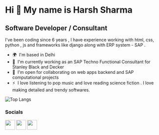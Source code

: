 Hi 👋 My name is Harsh Sharma
=============================

Software Developer / Consultant
------------------------------

I've been coding since 6 years , I have experience working with html, css, python , js and frameworks like django along with ERP system - SAP .

* 🌍  I'm based in Delhi
* 🚀  I'm currently working as an SAP Techno Functional Consultant for Stanley Black and Decker
* 🤝  I'm open for collaborating on web apps backend and SAP computational projects
* ⚡  I love listening to pop music and love reading science fiction . I love making detailed and trendy softwares.

![Top Langs](https://github-readme-stats.vercel.app/api/top-langs/?username=harshsharma1506)


### Socials

<p align="left"> <a href="https://www.github.com/harrycodeswhileworldsleeps" target="_blank" rel="noreferrer"><img src="https://raw.githubusercontent.com/danielcranney/readme-generator/main/public/icons/socials/github.svg" width="32" height="32" /></a> <a href="http://www.instagram.com/aniyamit_/" target="_blank" rel="noreferrer"><img src="https://raw.githubusercontent.com/danielcranney/readme-generator/main/public/icons/socials/instagram.svg" width="32" height="32" /></a> <a href="https://www.linkedin.com/in/harsh-sharma-521a30217/" target="_blank" rel="noreferrer"><img src="https://raw.githubusercontent.com/danielcranney/readme-generator/main/public/icons/socials/linkedin.svg" width="32" height="32" /></a></p>


